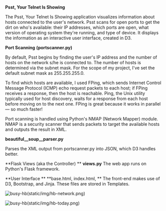 **Psst, Your Telnet Is Showing**

The Psst, Your Telnet Is Showing application visualizes information about hosts connected to the user's network. Psst scans for open ports to get the dirt on who's available: their IP addresses, which ports are open, what version of operating system they're running, and type of device. It displays the information as an interactive user interface, created in D3. 

**Port Scanning**
**(portscanner.py)**

By default, Psst begins by finding the user's IP address and the number of hosts on the network s/he is connected to. The number of hosts is determined via the subnet mask. For the scope of my project, I've set the default subnet mask as 255.255.255.0. 

To find which hosts are available, I used FPing,  which sends Internet Control Message Protocol (ICMP) echo request packets to each host; if FPing receives a response, then the host is reachable. Ping, the Unix utility typically used for host discovery, waits for a response from each host before moving on to the next one. FPing is great because it works in parallel — so much faster! 

Port scanning is handled using Python's NMAP (Network Mapper) module. NMAP is a security scanner that sends packets to target the available hosts and outputs the result in XML. 

**beautiful__soup__parser.py**

Parses the XML output from portscanner.py into JSON, which D3 handles better.

**Flask Views (aka the Controller) **
**views.py**
The web app runs on Python's Flask framework. 

**User Interface **
**base.html, index.html, **
The front-end makes use of D3, Bootstrap, and Jinja. These files are stored in Templates. 

![busy-hb]()(static/img/hb-network.png)

![busy-hb]()(static/img/hb-today.png)


